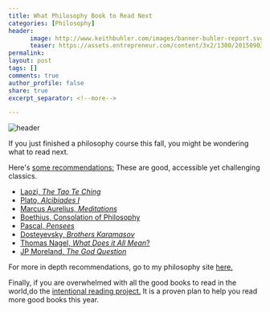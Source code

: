 ```yaml
---
title: What Philosophy Book to Read Next
categories: [Philosophy]
header:
      image: http://www.keithbuhler.com/images/banner-buhler-report.svg
      teaser: https://assets.entrepreneur.com/content/3x2/1300/20150903173413-books-shop-fair-library-used-bookshelf-literature-study-textbooks.jpeg
permalink: 
layout: post
tags: []
comments: true
author_profile: false
share: true
excerpt_separator: <!--more-->

---
```


![header](https://assets.entrepreneur.com/content/3x2/1300/20150903173413-books-shop-fair-library-used-bookshelf-literature-study-textbooks.jpeg)

If you just finished a philosophy course this fall, you might be wondering what to read next. 

Here's [some recommendations:](http://www.keithbuhler.com/philosophy-6-next) These are good, accessible yet challenging classics. 

* [Laozi, *The Tao Te Ching*](http://www.sacred-texts.com/tao/taote.htm)
* [Plato, *Alcibiades I*](http://www.perseus.tufts.edu/hopper/text?doc=Perseus:text:1999.01.0168)
* [Marcus Aurelius, *Meditations*](http://classics.mit.edu/Antoninus/meditations.1.one.html)
* [Boethius, Consolation of Philosophy](https://www.gutenberg.org/files/14328/14328-h/14328-h.htm)
* [Pascal, *Pensees*](http://www.ccel.org/ccel/pascal/pensees.ii.html)
* [Dosteyevsky, *Brothers Karamasov*](http://www.gutenberg.org/files/28054/28054-h/28054-h.html)
* [Thomas Nagel, *What Does it All Mean*?](http://sjmse-library.sch.ng/E-Books%20Phil/WHAT%20DOES%20IT%20ALL%20MEAN_.pdf)
* [JP Moreland, *The God Question*](https://books.google.com/books?id=o7dGOrvdojUC&pg=PA4&lpg=PA4&dq=the+god+question+moreland&source=bl&ots=wraAQEf13U&sig=U3Ci1yLS92sc7YoM1gCWIgNVKTA&hl=en&sa=X&ved=0ahUKEwj-k_X1jP_JAhVGy2MKHU6bBiMQ6AEISzAG#v=onepage&q=the%20god%20question%20moreland&f=false)

For more in depth recommendations, go to my philosophy site [here.](http://www.keithbuhler.com/philosophy-6-next)

Finally, if you are overwhelmed with all the good books to read in the world,do the [intentional reading project.](http://www.readingintentionally.com/p/why-because-readers-are-leaders.html) It is a proven plan to help you read more good books this year. 


